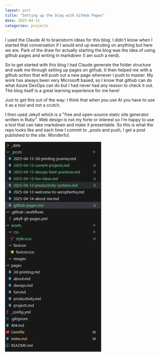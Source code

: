 ```yaml
---
layout: post
title: "Setting up the blog with GitHub Pages"
date: 2025-04-15
categories: projects
---
```


I used the Claude AI to brainstorm ideas for this blog. I didn't know when I started that conversation if I would end up executing on anything but here we are. Park of the draw for actually starting the blog was the idea of using github pages and writing in markdown (I am such a nerd).

So to get started with this blog I had Claude generate the folder structure and walk me through setting up pages on github. It then helped me with a github action that will push out a new page whenever I push to master. My work has always been very Microsoft based, so I know that github can do what Azure DevOps can do but I had never had any reason to check it out. The blog itself is a great learning experience for me here!

Just to get this out of the way: I think that when you use AI you have to use it as a tool and not a crutch.

I then used Jekyll which is a "free and open-source static site generator written in Ruby". Web design is not my forte or interest so I'm happy to use a tool that can take markdown and make it presentable. So this is what the repo looks like and each time I commit to _posts and push, I get a post published to the site. Wonderful.

![alt text](..\assets\images\image.png)